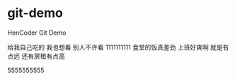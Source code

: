 # git-demo
HenCoder Git Demo

给我自己吃的
我也想看
别人不许看
1111111111
食堂的饭真差劲
上班好爽啊
就是有点远
还有房租有点高






5555555555